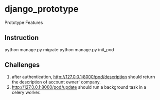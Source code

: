 # django_prototype
Prototype Features

## Instruction
python manage.py migrate
python manage.py init_pod


## Challenges
1. after authentication, <http://127.0.0.1:8000/pod/description> should return the description of account owner' company.
2. <http://127.0.0.1:8000/pod/update> should run a background task in a celery worker.
